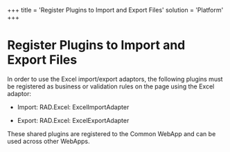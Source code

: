 +++
title = 'Register Plugins to Import and Export Files'
solution = 'Platform'
+++

# Register Plugins to Import and Export Files

In order to use the Excel import/export adaptors, the following plugins
must be registered as business or validation rules on the page using the
Excel adaptor:

  - Import: RAD.Excel: ExcelImportAdapter

  - Export: RAD.Excel: ExcelExportAdapter

These shared plugins are registered to the Common WebApp and can be used
across other WebApps.
